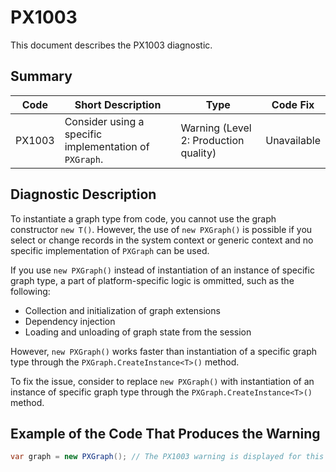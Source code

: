 # PX1003
This document describes the PX1003 diagnostic.

## Summary

| Code   | Short Description                                      | Type                                  | Code Fix    | 
| ------ | ------------------------------------------------------ | ------------------------------------- | ----------- | 
| PX1003 | Consider using a specific implementation of `PXGraph`. | Warning (Level 2: Production quality) | Unavailable |

## Diagnostic Description
To instantiate a graph type from code, you cannot use the graph constructor `new T()`. However, the use of `new PXGraph()` is possible if you select or change records in the system context or generic context and no specific implementation of `PXGraph` can be used.

If you use `new PXGraph()` instead of instantiation of an instance of specific graph type, a part of platform-specific logic is ommitted, such as the following:

 - Collection and initialization of graph extensions
 - Dependency injection
 - Loading and unloading of graph state from the session

However, `new PXGraph()` works faster than instantiation of a specific graph type through the `PXGraph.CreateInstance<T>()` method.

To fix the issue, consider to replace `new PXGraph()` with instantiation of an instance of specific graph type through the `PXGraph.CreateInstance<T>()` method.

## Example of the Code That Produces the Warning

```C#
var graph = new PXGraph(); // The PX1003 warning is displayed for this line.
```